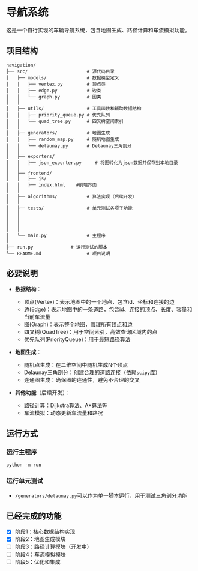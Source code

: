 # 导航系统

这是一个自行实现的车辆导航系统，包含地图生成、路径计算和车流模拟功能。



## 项目结构

```
navigation/
├── src/                      # 源代码目录
│   ├── models/               # 数据模型定义
│   │   ├── vertex.py         # 顶点类
│   │   ├── edge.py           # 边类
│   │   └── graph.py          # 图类
│   │
│   ├── utils/                # 工具函数和辅助数据结构
│   │   ├── priority_queue.py # 优先队列
│   │   └── quad_tree.py      # 四叉树空间索引
│   │
│   ├── generators/           # 地图生成
│   │   ├── random_map.py     # 随机地图生成
│   │   └── delaunay.py       # Delaunay三角剖分
│   │
│   ├── exporters/           
│   │   ├── json_exporter.py     # 将图转化为json数据并保存到本地目录
│   │   
│   ├── frontend/           
│   │   ├── js/
│   │   ├── index.html    #前端界面
│   │
│   ├── algorithms/           # 算法实现（后续开发）
│   │
│   ├── tests/                # 单元测试各项子功能
│   │   
│   │   
│   │   
│   │
│   └── main.py               # 主程序
│
├── run.py              # 运行测试的脚本
└── README.md                 # 项目说明
```

## 必要说明

- **数据结构**：
  - 顶点(Vertex)：表示地图中的一个地点，包含id、坐标和连接的边
  - 边(Edge)：表示地图中的一条道路，包含id、连接的顶点、长度、容量和当前车流量
  - 图(Graph)：表示整个地图，管理所有顶点和边
  - 四叉树(QuadTree)：用于空间索引，高效查询区域内的点
  - 优先队列(PriorityQueue)：用于最短路径算法

- **地图生成**：
  - 随机点生成：在二维空间中随机生成N个顶点
  - Delaunay三角剖分：创建合理的道路连接（依赖`scipy`库）
  - 连通图生成：确保图的连通性，避免不合理的交叉

- **其他功能**（后续开发）：
  - 路径计算：Dijkstra算法、A*算法等
  - 车流模拟：动态更新车流量和路况

## 运行方式


### 运行主程序

```
python -m run
```

### 运行单元测试
- `/generators/delaunay.py`可以作为单一脚本运行，用于测试三角剖分功能


## 已经完成的功能

- [x] 阶段1：核心数据结构实现
- [x] 阶段2：地图生成模块
- [ ] 阶段3：路径计算模块（开发中）
- [ ] 阶段4：车流模拟模块
- [ ] 阶段5：优化和集成 
